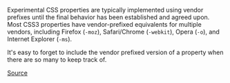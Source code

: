 Experimental CSS properties are typically implemented using vendor prefixes until the final behavior has been established
and agreed upon. Most CSS3 properties have vendor-prefixed equivalents for multiple vendors, including Firefox (`-moz`),
Safari/Chrome (`-webkit`), Opera (`-o`), and Internet Explorer (`-ms`).

It's easy to forget to include the vendor prefixed version of a property when there are so many to keep track of.

[Source](https://github.com/CSSLint/csslint/wiki/Require-compatible-vendor-prefixes)
      